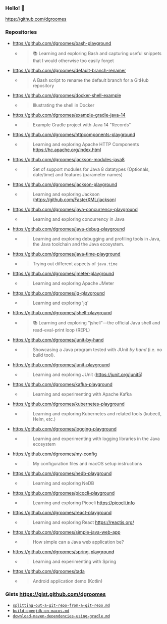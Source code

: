 ### Hello! 👋

<https://github.com/dgroomes>

### Repositories

* <https://github.com/dgroomes/bash-playground>
  * > 📚 Learning and exploring Bash and capturing useful snippets that I would otherwise too easily forget
* <https://github.com/dgroomes/default-branch-renamer>
  * > A Bash script to rename the default branch for a GitHub repository
* <https://github.com/dgroomes/docker-shell-example>
  * > Illustrating the shell in Docker
* <https://github.com/dgroomes/example-gradle-java-14>
  * > Example Gradle project with Java 14 "Records"
* <https://github.com/dgroomes/httpcomponents-playground>
  * > Learning and exploring Apache HTTP Components https://hc.apache.org/index.html
* <https://github.com/dgroomes/jackson-modules-java8>
  * > Set of support modules for Java 8 datatypes (Optionals, date/time) and features (parameter names)
* <https://github.com/dgroomes/jackson-playground>
  * > Learning and exploring Jackson (https://github.com/FasterXML/jackson)
* <https://github.com/dgroomes/java-concurrency-playground>
  * > Learning and exploring concurrency in Java
* <https://github.com/dgroomes/java-debug-playground>
  * > Learning and exploring debugging and profiling tools in Java, the Java toolchain and the Java ecosystem.
* <https://github.com/dgroomes/java-time-playground>
  * > Trying out different aspects of `java.time`
* <https://github.com/dgroomes/jmeter-playground>
  * > Learning and exploring Apache JMeter
* <https://github.com/dgroomes/jq-playground>
  * > Learning and exploring 'jq'
* <https://github.com/dgroomes/jshell-playground>
  * > 📚 Learning and exploring "jshell"—the official Java shell and read-eval-print loop (REPL)
* <https://github.com/dgroomes/junit-by-hand>
  * > Showcasing a Java program tested with JUnit *by hand* (i.e. no build tool).
* <https://github.com/dgroomes/junit-playground>
  * > Learning and exploring JUnit (https://junit.org/junit5)
* <https://github.com/dgroomes/kafka-playground>
  * > Learning and experimenting with Apache Kafka
* <https://github.com/dgroomes/kubernetes-playground>
  * > Learning and exploring Kubernetes and related tools (kubectl, Helm, etc.)
* <https://github.com/dgroomes/logging-playground>
  * > Learning and experimenting with logging libraries in the Java ecosystem
* <https://github.com/dgroomes/my-config>
  * > My configuration files and macOS setup instructions
* <https://github.com/dgroomes/nedb-playground>
  * > Learning and exploring NeDB
* <https://github.com/dgroomes/picocli-playground>
  * >  Learning and exploring Picocli https://picocli.info
* <https://github.com/dgroomes/react-playground>
  * > Learning and exploring React https://reactjs.org/
* <https://github.com/dgroomes/simple-java-web-app>
  * > How simple can a Java web application be?
* <https://github.com/dgroomes/spring-playground>
  * > Learning and experimenting with Spring
* <https://github.com/dgroomes/tada>
  * > Android application demo (Kotlin)

### Gists <https://gist.github.com/dgroomes>

* [`splitting-out-a-git-repo-from-a-git-repo.md`](https://gist.github.com/d174cc33ea7786736e2b62afdfb602ab)
* [`build-openjdk-on-macos.md`](https://gist.github.com/3af073b71c2c34581a155af9daa86564)
* [`download-maven-dependencies-using-gradle.md`](https://gist.github.com/94f1032ec330ef7f1d9eaf6fa9dff597)

